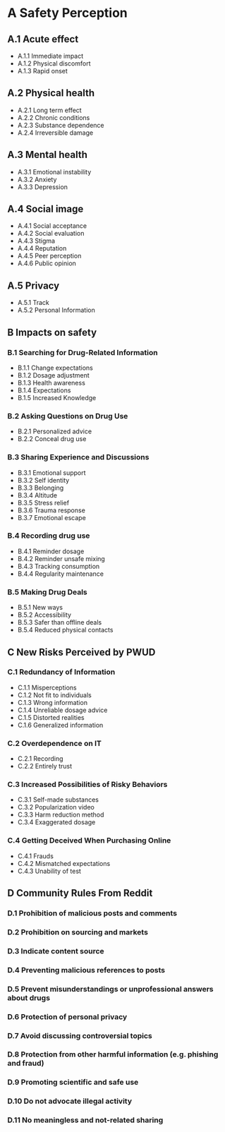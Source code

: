 # A Safety Perception

## A.1 Acute effect
- A.1.1 Immediate impact
- A.1.2 Physical discomfort
- A.1.3 Rapid onset

## A.2 Physical health
- A.2.1 Long term effect
- A.2.2 Chronic conditions
- A.2.3 Substance dependence
- A.2.4 Irreversible damage

## A.3 Mental health
- A.3.1 Emotional instability
- A.3.2 Anxiety
- A.3.3 Depression

## A.4 Social image
- A.4.1 Social acceptance
- A.4.2 Social evaluation
- A.4.3 Stigma
- A.4.4 Reputation
- A.4.5 Peer perception
- A.4.6 Public opinion

## A.5 Privacy
- A.5.1 Track
- A.5.2 Personal Information

## B Impacts on safety

### B.1 Searching for Drug-Related Information
- B.1.1 Change expectations
- B.1.2 Dosage adjustment
- B.1.3 Health awareness
- B.1.4 Expectations
- B.1.5 Increased Knowledge

### B.2 Asking Questions on Drug Use
- B.2.1 Personalized advice
- B.2.2 Conceal drug use

### B.3 Sharing Experience and Discussions
- B.3.1 Emotional support
- B.3.2 Self identity
- B.3.3 Belonging
- B.3.4 Altitude
- B.3.5 Stress relief
- B.3.6 Trauma response
- B.3.7 Emotional escape

### B.4 Recording drug use
- B.4.1 Reminder dosage
- B.4.2 Reminder unsafe mixing
- B.4.3 Tracking consumption
- B.4.4 Regularity maintenance

### B.5 Making Drug Deals
- B.5.1 New ways
- B.5.2 Accessibility
- B.5.3 Safer than offline deals
- B.5.4 Reduced physical contacts

## C New Risks Perceived by PWUD

### C.1 Redundancy of Information
- C.1.1 Misperceptions
- C.1.2 Not fit to individuals
- C.1.3 Wrong information
- C.1.4 Unreliable dosage advice
- C.1.5 Distorted realities
- C.1.6 Generalized information

### C.2 Overdependence on IT
- C.2.1 Recording
- C.2.2 Entirely trust

### C.3 Increased Possibilities of Risky Behaviors
- C.3.1 Self-made substances
- C.3.2 Popularization video
- C.3.3 Harm reduction method
- C.3.4 Exaggerated dosage

### C.4 Getting Deceived When Purchasing Online
- C.4.1 Frauds
- C.4.2 Mismatched expectations
- C.4.3 Unability of test

## D Community Rules From Reddit

### D.1 Prohibition of malicious posts and comments
### D.2 Prohibition on sourcing and markets
### D.3 Indicate content source
### D.4 Preventing malicious references to posts
### D.5 Prevent misunderstandings or unprofessional answers about drugs
### D.6 Protection of personal privacy
### D.7 Avoid discussing controversial topics
### D.8 Protection from other harmful information (e.g. phishing and fraud)
### D.9 Promoting scientific and safe use
### D.10 Do not advocate illegal activity
### D.11 No meaningless and not-related sharing
